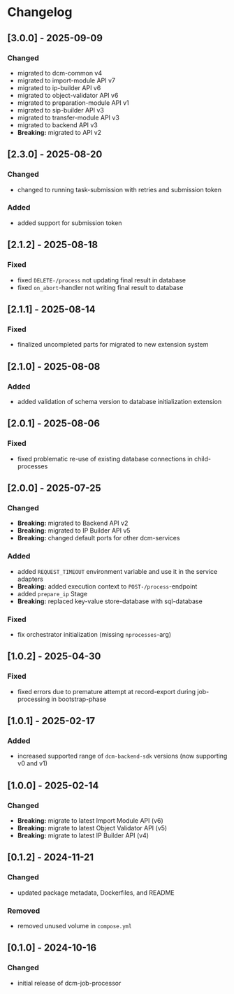 # Changelog

## [3.0.0] - 2025-09-09

### Changed

- migrated to dcm-common v4
- migrated to import-module API v7
- migrated to ip-builder API v6
- migrated to object-validator API v6
- migrated to preparation-module API v1
- migrated to sip-builder API v3
- migrated to transfer-module API v3
- migrated to backend API v3
- **Breaking:** migrated to API v2

## [2.3.0] - 2025-08-20

### Changed

- changed to running task-submission with retries and submission token

### Added

- added support for submission token

## [2.1.2] - 2025-08-18

### Fixed

- fixed `DELETE-/process` not updating final result in database
- fixed `on_abort`-handler not writing final result to database

## [2.1.1] - 2025-08-14

### Fixed

- finalized uncompleted parts for migrated to new extension system

## [2.1.0] - 2025-08-08

### Added

- added validation of schema version to database initialization extension

## [2.0.1] - 2025-08-06

### Fixed

- fixed problematic re-use of existing database connections in child-processes

## [2.0.0] - 2025-07-25

### Changed

- **Breaking:** migrated to Backend API v2
- **Breaking:** migrated to IP Builder API v5
- **Breaking:** changed default ports for other dcm-services

### Added

- added `REQUEST_TIMEOUT` environment variable and use it in the service adapters
- **Breaking:** added execution context to `POST-/process`-endpoint
- added `prepare_ip` Stage
- **Breaking:** replaced key-value store-database with sql-database

### Fixed

- fix orchestrator initialization (missing `nprocesses`-arg)

## [1.0.2] - 2025-04-30

### Fixed

- fixed errors due to premature attempt at record-export during job-processing in bootstrap-phase

## [1.0.1] - 2025-02-17

### Added

- increased supported range of `dcm-backend-sdk` versions (now supporting v0 and v1)

## [1.0.0] - 2025-02-14

### Changed

- **Breaking:** migrate to latest Import Module API (v6)
- **Breaking:** migrate to latest Object Validator API (v5)
- **Breaking:** migrate to latest IP Builder API (v4)

## [0.1.2] - 2024-11-21

### Changed

- updated package metadata, Dockerfiles, and README

### Removed

- removed unused volume in `compose.yml`

## [0.1.0] - 2024-10-16

### Changed

- initial release of dcm-job-processor
